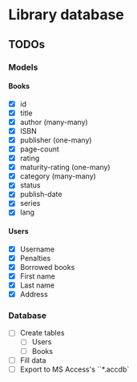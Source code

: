 # Library database
## TODOs
### Models
#### Books
- [x] id
- [x] title 
- [x] author (many-many)
- [x] ISBN
- [x] publisher (one-many)
- [x] page-count
- [x] rating
- [x] maturity-rating (one-many)
- [x] category (many-many)
- [x] status
- [x] publish-date
- [x] series
- [x] lang

#### Users
- [x] Username
- [x] Penalties
- [x] Borrowed books
- [x] First name
- [x] Last name
- [x] Address

### Database
- [ ] Create tables
    - [ ] Users
    - [ ] Books
- [ ] Fill data
- [ ] Export to MS Access's ``*.accdb`
